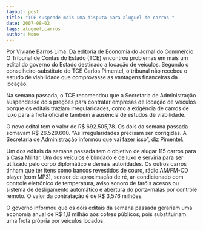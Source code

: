 ```yaml
---
layout: post
title: "TCE suspende mais uma disputa para aluguel de carros "
date: 2007-08-02
tags: aluguel,carros
author: None
---
```

Por&nbsp;Viviane Barros Lima&nbsp;
Da editoria de Economia do Jornal do Commercio
O Tribunal de Contas do Estado (TCE) encontrou problemas em mais um edital do governo do Estado destinado a loca&ccedil;&atilde;o de ve&iacute;culos. Segundo o conselheiro-substituto do TCE Carlos Pimentel, o tribunal n&atilde;o recebeu o estudo de viabilidade que comprovasse as vantagens financeiras da loca&ccedil;&atilde;o. 

Na semana passada, o TCE recomendou que a Secretaria de Administra&ccedil;&atilde;o suspendesse dois preg&otilde;es para contratar empresas de loca&ccedil;&atilde;o de ve&iacute;culos porque os editais traziam irregularidades, como a exig&ecirc;ncia de carros de luxo para a frota oficial e tamb&eacute;m a aus&ecirc;ncia de estudos de viabilidade. 

O novo edital tem o valor de R$ 692.505,78. Os dois da semana passada somavam R$ 26.529.600. &ldquo;As irregularidades precisam ser corrigidas. A Secretaria de Administra&ccedil;&atilde;o informou que vai fazer isso&rdquo;, diz Pimentel. 

Um dos editais da semana passada tem o objetivo de alugar 115 carros para a Casa Militar. Um dos ve&iacute;culos &eacute; blindado e de luxo e serviria para ser utilizado pelo corpo diplom&aacute;tico e demais autoridades. 
Os outros carros tinham que ter itens como bancos revestidos de couro, r&aacute;dio AM/FM-CD player (com MP3), sensor de aproxima&ccedil;&atilde;o de r&eacute;, ar-condicionado com controle eletr&ocirc;nico de temperatura, aviso sonoro de far&oacute;is acesos ou sistema de desligamento autom&aacute;tico e abertura do porta-malas por controle remoto. O valor da contrata&ccedil;&atilde;o &eacute; de R$ 3,576 milh&otilde;es. 

O governo informou que os dois editais da semana passada gerariam uma economia anual de R$ 1,8 milh&atilde;o aos cofres p&uacute;blicos, pois substituiriam uma frota pr&oacute;pria por ve&iacute;culos locados. 